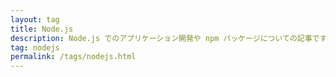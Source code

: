 ```yaml
---
layout: tag
title: Node.js
description: Node.js でのアプリケーション開発や npm パッケージについての記事です。
tag: nodejs
permalink: /tags/nodejs.html
---
```

